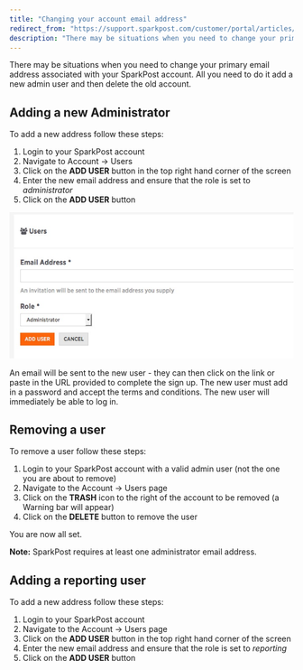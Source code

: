 ```yaml
---
title: "Changing your account email address"
redirect_from: "https://support.sparkpost.com/customer/portal/articles/2467929-changing-your-account-email-address"
description: "There may be situations when you need to change your primary email address associated with your Spark Post account All you need to do it add a new admin user and then delete the old account Adding a new Administrator To add a new address follow these steps Login to..."
---
```


There may be situations when you need to change your primary email address associated with your SparkPost account. All you need to do it add a new admin user and then delete the old account.  

## Adding a new Administrator

To add a new address follow these steps:

1. Login to your SparkPost account
1. Navigate to Account → Users
1. Click on the **ADD USER** button in the top right hand corner of the screen
1. Enter the new email address and ensure that the role is set to *administrator*
1. Click on the **ADD USER** button

![](media/changing-your-account-email-address/Add_user_UI_original.jpg)

An email will be sent to the new user - they can then click on the link or paste in the URL provided to complete the sign up. The new user must add in a password and accept the terms and conditions. The new user will immediately be able to log in.

## Removing a user

To remove a user follow these steps:

1. Login to your SparkPost account with a valid admin user (not the one you are about to remove)
1. Navigate to the Account → Users page
1. Click on the **TRASH** icon to the right of the account to be removed (a Warning bar will appear)
1. Click on the **DELETE** button to remove the user

You are now all set.

**Note:** SparkPost requires at least one administrator email address.

## Adding a reporting user

To add a new address follow these steps:

1. Login to your SparkPost account
1. Navigate to the Account → Users page
1. Click on the **ADD USER** button in the top right hand corner of the screen
1. Enter the new email address and ensure that the role is set to *reporting*
1. Click on the **ADD USER** button